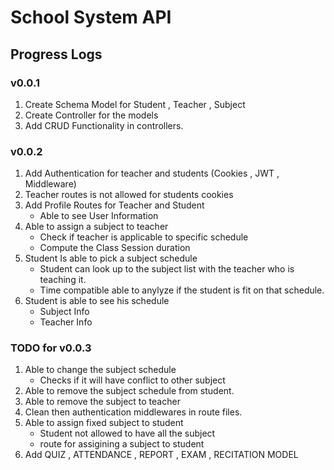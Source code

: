 # School System API

## Progress Logs

### v0.0.1
1. Create Schema Model for Student , Teacher , Subject 
2. Create Controller for the models
3. Add CRUD Functionality in controllers.

### v0.0.2
1. Add Authentication for teacher and students (Cookies , JWT , Middleware)
2. Teacher routes is not allowed for students cookies
3. Add Profile Routes for Teacher and Student 
    - Able to see User Information
4. Able to assign a subject to teacher
    - Check if teacher is applicable to specific schedule
    - Compute the Class Session duration
5. Student Is able to pick a subject schedule
    - Student can look up to the subject list with the teacher who is teaching it.
    - Time compatible able to anylyze if the student is fit on that schedule.
6. Student is able to see his schedule 
    - Subject Info
    - Teacher Info


### TODO for v0.0.3
1. Able to change the subject schedule 
    - Checks if it will have conflict to other subject
2. Able to remove the subject schedule from student.
3. Able to remove the subject to teacher
4. Clean then authentication middlewares in route files.
5. Able to assign fixed subject to student
    - Student not allowed to have all the subject
    - route for assigining a subject to student
6. Add QUIZ , ATTENDANCE , REPORT , EXAM , RECITATION MODEL


